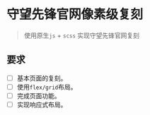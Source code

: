 # 守望先锋官网像素级复刻

> 使用原生`js` + `scss` 实现守望先锋官网复刻

## 要求

- [ ] 基本页面的复刻。
- [ ] 使用`flex/grid`布局。
- [ ] 完成页面功能。
- [ ] 实现响应式布局。